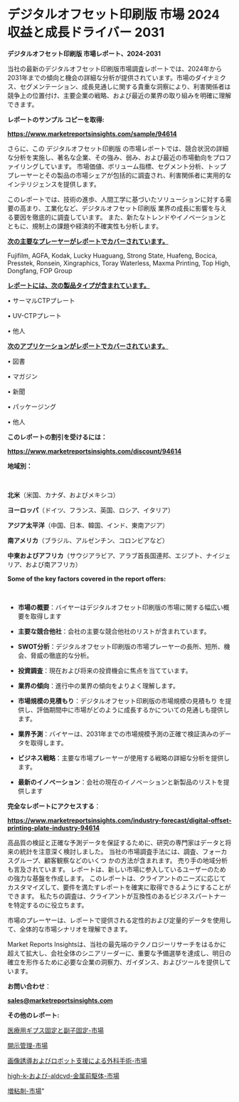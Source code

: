 # デジタルオフセット印刷版 市場 2024 収益と成長ドライバー 2031

<strong>デジタルオフセット印刷版 市場レポート、2024-2031</strong>

当社の最新のデジタルオフセット印刷版市場調査レポートでは、2024年から2031年までの傾向と機会の詳細な分析が提供されています。市場のダイナミクス、セグメンテーション、成長見通しに関する貴重な洞察により、利害関係者は競争上の位置付け、主要企業の戦略、および最近の業界の取り組みを明確に理解できます。



<strong>レポートのサンプル コピーを取得:</strong> <a href=https://www.marketreportsinsights.com/sample/94614>

<strong><u>https://www.marketreportsinsights.com/sample/94614</u></strong></a>

さらに、この デジタルオフセット印刷版 の市場レポートでは、競合状況の詳細な分析を実施し、著名な企業、その強み、弱み、および最近の市場動向をプロファイリングしています。 市場価値、ボリューム指標、セグメント分析、トッププレーヤーとその製品の市場シェアが包括的に調査され、利害関係者に実用的なインテリジェンスを提供します。

このレポートでは、技術の進歩、人間工学に基づいたソリューションに対する需要の高まり、工業化など、デジタルオフセット印刷版 業界の成長に影響を与える要因を徹底的に調査しています。 また、新たなトレンドやイノベーションとともに、規制上の課題や経済的不確実性も分析します。



<strong><u>次の主要なプレーヤーがレポートでカバーされています。</u></strong>

Fujifilm, AGFA, Kodak, Lucky Huaguang, Strong State, Huafeng, Bocica, Presstek, Ronsein, Xingraphics, Toray Waterless, Maxma Printing, Top High, Dongfang, FOP Group



<strong><u><b>レポートには、次の製品タイプが含まれています。</b></u></strong>

• サーマルCTPプレート

• UV-CTPプレート

• 他人



<strong><u><b>次のアプリケーションがレポートでカバーされています。</b></u></strong>

• 図書

• マガジン

• 新聞

• パッケージング

• 他人



<strong><b>このレポートの割引を受けるには：</b></strong>

<a href=https://www.marketreportsinsights.com/discount/94614>

<strong><u>https://www.marketreportsinsights.com/discount/94614</u></strong></a>



<strong>地域別：</strong>

<strong> </strong>



<strong>北米</strong>（米国、カナダ、およびメキシコ）



<strong>ヨーロッパ</strong>（ドイツ、フランス、英国、ロシア、イタリア）



<strong>アジア太平洋</strong>（中国、日本、韓国、インド、東南アジア）



<strong>南アメリカ</strong>（ブラジル、アルゼンチン、コロンビアなど）



<strong>中東およびアフリカ</strong>（サウジアラビア、アラブ首長国連邦、エジプト、ナイジェリア、および南アフリカ）



<strong>Some of the key factors covered in the report offers:</strong>

<strong> </strong>
<ul>
  <li>

<strong>市場の概要</strong>：バイヤーはデジタルオフセット印刷版の市場に関する幅広い概要を取得します</li>
  <li>

<strong>主要な競合他社</strong>：会社の主要な競合他社のリストが含まれています。</li>
  <li>

<strong>SWOT分析</strong>：デジタルオフセット印刷版の市場プレーヤーの長所、短所、機会、脅威の徹底的な分析。</li>
  <li>

<strong>投資調査</strong>：現在および将来の投資機会に焦点を当てています。</li>
  <li>

<strong>業界の傾向</strong>：進行中の業界の傾向をよりよく理解します。</li>
  <li>

<strong>市場規模の見積もり</strong>：デジタルオフセット印刷版の市場規模の見積もり を提供し、評価期間中に市場がどのように成長するかについての見通しも提供します。</li>
  <li>

<strong>業界予測</strong>：バイヤーは、2031年までの市場規模予測の正確で検証済みのデータを取得します。</li>
  <li>

<strong>ビジネス戦略</strong>：主要な市場プレーヤーが使用する戦略の詳細な分析を提供します。</li>
  <li>

<strong>最新のイノベーション</strong>：会社の現在のイノベーションと新製品のリストを提供します</li>
</ul>


<strong>完全なレポートにアクセスする</strong>：

<a href=https://www.marketreportsinsights.com/industry-forecast/digital-offset-printing-plate-industry-94614>

<strong><u>https://www.marketreportsinsights.com/industry-forecast/digital-offset-printing-plate-industry-94614</u></strong></a>

高品質の検証と正確な予測データを保証するために、研究の専門家はデータと将来の統計を注意深く検討しました。 当社の市場調査手法には、調査、フォーカスグループ、顧客観察などのいくつ かの方法が含まれます。 売り手の地域分析も言及されています。 レポートは、新しい市場に参入しているユーザーのための強力な基盤を作成します。 このレポートは、クライアントのニーズに応じてカスタマイズして、要件を満たすレポートを確実に取得できるようにすることができます。 私たちの調査は、クライアントが互換性のあるビジネスパートナーを特定するのに役立ちます。

市場のプレーヤーは、レポートで提供される定性的および定量的データを使用して、全体的な市場シナリオを理解できます。

Market Reports Insightsは、当社の最先端のテクノロジーリサーチをはるかに超えて拡大し、会社全体のシニアリーダーに、重要な予備選挙を達成し、明日の確立を形作るために必要な企業の洞察力、ガイダンス、およびツールを提供しています。



<strong><b>お問い合わせ</b></strong>：

<a href=mailto:sales@marketreportsinsights.com>

<strong><u>sales@marketreportsinsights.com</u></strong></a>



<strong>その他のレポート:</strong>

<a href=https://www.linkedin.com/pulse/医療用ギプス固定と副子固定-市場-2023-swot-分析と最新イノベーション-vnvwf/>医療用ギプス固定と副子固定-市場</a>

<a href=https://www.linkedin.com/pulse/開示管理-市場-2030-年までの需要に焦点を当てた-2023-年調査レポート-fv0of/>開示管理-市場</a>

<a href=https://www.linkedin.com/pulse/画像誘導およびロボット支援による外科手術-市場-2023-総合分析と事業成長戦略-2030-pr-news-hub-kle3f/>画像誘導およびロボット支援による外科手術-市場</a>

<a href=https://www.linkedin.com/pulse/high-k-および-aldcvd-金属前駆体-市場-2030-年までの需要に焦点を当てた-2023-年調査レポート-jdutf/>high-k-および-aldcvd-金属前駆体-市場</a>

<a href=https://www.linkedin.com/pulse/増粘剤-市場-2023-競争分析と事業成長-2030-consumer-connection-collective-360-dxlgc/>増粘剤-市場</a>"
